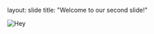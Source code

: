 layout: slide
title: "Welcome to our second slide!"

![__Hey__](C:\Users\sraka\OneDrive\Desktop\images.jpeg)


